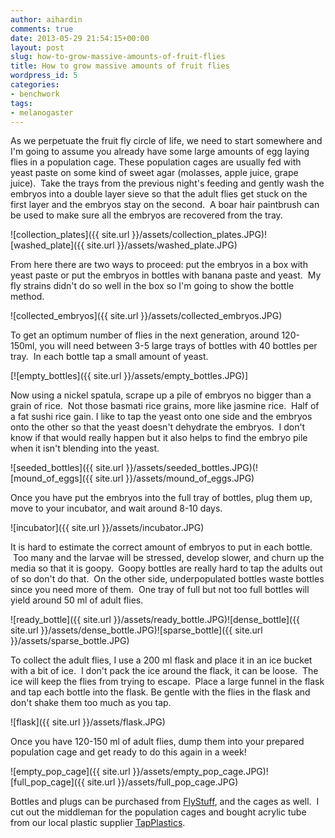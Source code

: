 ```yaml
---
author: aihardin
comments: true
date: 2013-05-29 21:54:15+00:00
layout: post
slug: how-to-grow-massive-amounts-of-fruit-flies
title: How to grow massive amounts of fruit flies
wordpress_id: 5
categories:
- benchwork
tags:
- melanogaster
---
```


As we perpetuate the fruit fly circle of life, we need to start somewhere and I'm going to assume you already have some large amounts of egg laying flies in a population cage. These population cages are usually fed with yeast paste on some kind of sweet agar (molasses, apple juice, grape juice).  Take the trays from the previous night's feeding and gently wash the embryos into a double layer sieve so that the adult flies get stuck on the first layer and the embryos stay on the second.  A boar hair paintbrush can be used to make sure all the embryos are recovered from the tray.

![collection_plates]({{ site.url }}/assets/collection_plates.JPG)![washed_plate]({{ site.url }}/assets/washed_plate.JPG)

From here there are two ways to proceed: put the embryos in a box with yeast paste or put the embryos in bottles with banana paste and yeast.  My fly strains didn't do so well in the box so I'm going to show the bottle method.

![collected_embryos]({{ site.url }}/assets/collected_embryos.JPG)

To get an optimum number of flies in the next generation, around 120-150ml, you will need between 3-5 large trays of bottles with 40 bottles per tray.  In each bottle tap a small amount of yeast.

[![empty_bottles]({{ site.url }}/assets/empty_bottles.JPG)]

Now using a nickel spatula, scrape up a pile of embryos no bigger than a grain of rice.  Not those basmati rice grains, more like jasmine rice.  Half of a fat sushi rice gain. I like to tap the yeast onto one side and the embryos onto the other so that the yeast doesn't dehydrate the embryos.  I don't know if that would really happen but it also helps to find the embryo pile when it isn't blending into the yeast.

![seeded_bottles]({{ site.url }}/assets/seeded_bottles.JPG)(![mound_of_eggs]({{ site.url }}/assets/mound_of_eggs.JPG)

Once you have put the embryos into the full tray of bottles, plug them up, move to your incubator, and wait around 8-10 days.

![incubator]({{ site.url }}/assets/incubator.JPG)

It is hard to estimate the correct amount of embryos to put in each bottle.  Too many and the larvae will be stressed, develop slower, and churn up the media so that it is goopy.  Goopy bottles are really hard to tap the adults out of so don't do that.  On the other side, underpopulated bottles waste bottles since you need more of them.  One tray of full but not too full bottles will yield around 50 ml of adult flies.

![ready_bottle]({{ site.url }}/assets/ready_bottle.JPG)![dense_bottle]({{ site.url }}/assets/dense_bottle.JPG)![sparse_bottle]({{ site.url }}/assets/sparse_bottle.JPG)

To collect the adult flies, I use a 200 ml flask and place it in an ice bucket with a bit of ice.  I don't pack the ice around the flack, it can be loose.  The ice will keep the flies from trying to escape.  Place a large funnel in the flask and tap each bottle into the flask. Be gentle with the flies in the flask and don't shake them too much as you tap.

![flask]({{ site.url }}/assets/flask.JPG)

Once you have 120-150 ml of adult flies, dump them into your prepared population cage and get ready to do this again in a week!

![empty_pop_cage]({{ site.url }}/assets/empty_pop_cage.JPG)![full_pop_cage]({{ site.url }}/assets/full_pop_cage.JPG)

Bottles and plugs can be purchased from [FlyStuff]( http://www.flystuff.com/bottles.php), and the cages as well.  I cut out the middleman for the population cages and bought acrylic tube from our local plastic supplier [TapPlastics](http://www.tapplastics.com/product/plastics/plastic_rods_tubes_shapes/clear_cast_acrylic_tubing/462).
